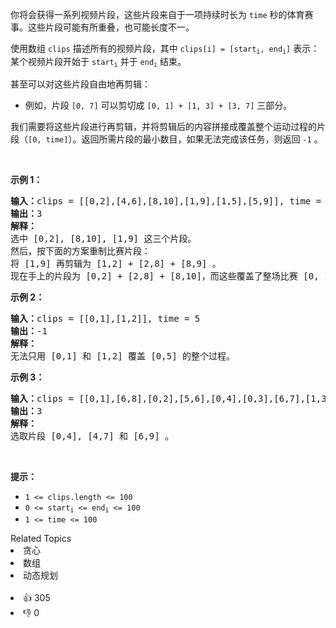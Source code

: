 <p>你将会获得一系列视频片段，这些片段来自于一项持续时长为&nbsp;<code>time</code>&nbsp;秒的体育赛事。这些片段可能有所重叠，也可能长度不一。</p>

<p>使用数组&nbsp;<code>clips</code> 描述所有的视频片段，其中 <code>clips[i] = [start<sub>i</sub>, end<sub>i</sub>]</code> 表示：某个视频片段开始于&nbsp;<code>start<sub>i</sub></code>&nbsp;并于&nbsp;<code>end<sub>i</sub></code>&nbsp;结束。</p>

<p>甚至可以对这些片段自由地再剪辑：</p>

<ul> 
 <li>例如，片段&nbsp;<code>[0, 7]</code>&nbsp;可以剪切成&nbsp;<code>[0, 1] +&nbsp;[1, 3] + [3, 7]</code>&nbsp;三部分。</li> 
</ul>

<p>我们需要将这些片段进行再剪辑，并将剪辑后的内容拼接成覆盖整个运动过程的片段（<code>[0, time]</code>）。返回所需片段的最小数目，如果无法完成该任务，则返回&nbsp;<code>-1</code> 。</p>

<p>&nbsp;</p>

<p><strong>示例 1：</strong></p>

<pre>
<strong>输入：</strong>clips = [[0,2],[4,6],[8,10],[1,9],[1,5],[5,9]], time = 10
<strong>输出：</strong>3
<strong>解释：</strong>
选中 [0,2], [8,10], [1,9] 这三个片段。
然后，按下面的方案重制比赛片段：
将 [1,9] 再剪辑为 [1,2] + [2,8] + [8,9] 。
现在手上的片段为 [0,2] + [2,8] + [8,10]，而这些覆盖了整场比赛 [0, 10]。
</pre>

<p><strong>示例 2：</strong></p>

<pre>
<strong>输入：</strong>clips = [[0,1],[1,2]], time = 5
<strong>输出：</strong>-1
<strong>解释：</strong>
无法只用 [0,1] 和 [1,2] 覆盖 [0,5] 的整个过程。
</pre>

<p><strong>示例 3：</strong></p>

<pre>
<strong>输入：</strong>clips = [[0,1],[6,8],[0,2],[5,6],[0,4],[0,3],[6,7],[1,3],[4,7],[1,4],[2,5],[2,6],[3,4],[4,5],[5,7],[6,9]], time = 9
<strong>输出：</strong>3
<strong>解释： </strong>
选取片段 [0,4], [4,7] 和 [6,9] 。
</pre>

<p>&nbsp;</p>

<p><strong>提示：</strong></p>

<ul> 
 <li><code>1 &lt;= clips.length &lt;= 100</code></li> 
 <li><code>0 &lt;= start<sub>i</sub> &lt;= end<sub>i</sub> &lt;= 100</code></li> 
 <li><code>1 &lt;= time &lt;= 100</code></li> 
</ul>

<div><div>Related Topics</div><div><li>贪心</li><li>数组</li><li>动态规划</li></div></div><br><div><li>👍 305</li><li>👎 0</li></div>